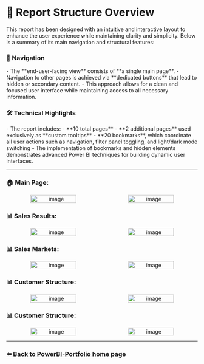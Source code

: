 <h1>📄 Report Structure Overview</h1>

This report has been designed with an intuitive and interactive layout to enhance the user experience while maintaining clarity and simplicity. Below is a summary of its main navigation and structural features:
<h3>🧭 Navigation</h3>
- The **end-user-facing view** consists of **a single main page**.
- Navigation to other pages is achieved via **dedicated buttons** that lead to hidden or secondary content.
- This approach allows for a clean and focused user interface while maintaining access to all necessary information.
<h3>🛠️ Technical Highlights</h3>
- The report includes:
  - **10 total pages**
  - **2 additional pages** used exclusively as **custom tooltips**
  - **20 bookmarks**, which coordinate all user actions such as navigation, filter panel toggling, and light/dark mode switching
- The implementation of bookmarks and hidden elements demonstrates advanced Power BI techniques for building dynamic user interfaces.

---

<h3>🏠 Main Page:</h3>
  <p align="center" style="display: flex; gap: 10px; justify-content: center; flex-wrap: wrap;">
    <img width="49%" height="49%" alt="image" src="https://github.com/user-attachments/assets/7ab188a0-731f-495b-8a6e-6ed37ca1ca48" />
    <img width="49%" height="49%" alt="image" src="https://github.com/user-attachments/assets/8884755c-456f-499f-aa49-89af86862b61" />
  </p>
  
<h3>📊 Sales Results:</h3>
  <p align="center" style="display: flex; gap: 10px; justify-content: center; flex-wrap: wrap;">
    <img width="49%" height="49%" alt="image" src="https://github.com/user-attachments/assets/b025d67d-670f-4faf-a914-d1f0cf1acbdb" />
    <img width="49%" height="49%" alt="image" src="https://github.com/user-attachments/assets/07a38f07-9f28-4a6a-9ada-e126d288418b" />
  </p>

<h3>📊 Sales Markets:</h3>
  <p align="center" style="display: flex; gap: 10px; justify-content: center; flex-wrap: wrap;">
    <img width="49%" height="49%" alt="image" src="https://github.com/user-attachments/assets/b5450392-f349-4634-9e27-f970976aaa9d" />
    <img width="49%" height="49%" alt="image" src="https://github.com/user-attachments/assets/259b54ba-734a-4293-a8c9-a200d63c4b9e" />
  </p>

<h3>📊 Customer Structure:</h3>
  <p align="center" style="display: flex; gap: 10px; justify-content: center; flex-wrap: wrap;">
    <img width="49%" height="49%" alt="image" src="https://github.com/user-attachments/assets/576fc7f5-4176-49f1-82e5-1938200dc097" />
    <img width="49%" height="49%" alt="image" src="https://github.com/user-attachments/assets/99c10672-bd1e-484b-81a0-1d386786648a" />
  </p>
  
<h3>📊 Customer Structure:</h3>
  <p align="center" style="display: flex; gap: 10px; justify-content: center; flex-wrap: wrap;">
    <img width="49%" height="49%" alt="image" src="https://github.com/user-attachments/assets/e24452c0-fb54-4926-979b-2936659f85fd" />
    <img width="49%" height="49%" alt="image" src="https://github.com/user-attachments/assets/4bac325c-0f45-431d-977e-b9933c406982" />
  </p>

---

### [⬅️ Back to PowerBI-Portfolio home page](https://github.com/oskarmarciniak/PowerBI-Portfolio)



